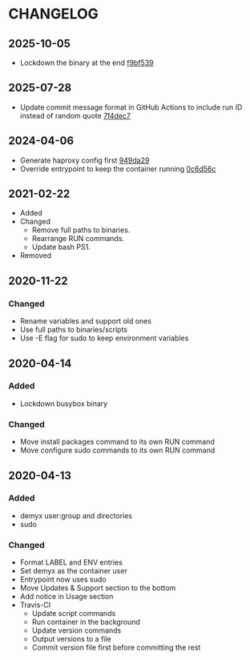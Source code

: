 # CHANGELOG

## 2025-10-05
- Lockdown the binary at the end [f9bf539](https://github.com/demyxsh/docker-socket-proxy/commit/f9bf53921117e7c49cef873e7db9f22056374b25)

## 2025-07-28
- Update commit message format in GitHub Actions to include run ID instead of random quote [7f4dec7](https://github.com/demyxsh/docker-socket-proxy/commit/7f4dec7d09b82996a3484828d661b1e64facf66f)

## 2024-04-06
- Generate haproxy config first [949da29](https://github.com/demyxsh/docker-socket-proxy/commit/949da298c9144cc339bce91a1685b63042729e57)
- Override entrypoint to keep the container running [0c6d56c](https://github.com/demyxsh/docker-socket-proxy/commit/0c6d56cea39af96abfbde0b22388f78103a8149e)

## 2021-02-22
- Added
- Changed
    - Remove full paths to binaries.
    - Rearrange RUN commands.
    - Update bash PS1.
- Removed

## 2020-11-22
### Changed
- Rename variables and support old ones
- Use full paths to binaries/scripts
- Use -E flag for sudo to keep environment variables

## 2020-04-14
### Added
- Lockdown busybox binary
### Changed
- Move install packages command to its own RUN command
- Move configure sudo commands to its own RUN command

## 2020-04-13
### Added
- demyx user:group and directories
- sudo
### Changed
- Format LABEL and ENV entries
- Set demyx as the container user
- Entrypoint now uses sudo
- Move Updates & Support section to the bottom
- Add notice in Usage section
- Travis-CI
    - Update script commands
    - Run container in the background
    - Update version commands
    - Output versions to a file
    - Commit version file first before committing the rest
